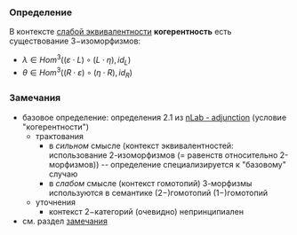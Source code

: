 ### Определение

В контексте [слабой эквивалентности](Слабая%20эквивалентность.md) **когерентность** есть существование $3-$изоморфизмов:
* $\lambda \in Hom^3((\varepsilon \cdot L) \circ (L \cdot \eta), id_L)$
* $\theta \in Hom^3((R \cdot \varepsilon) \circ (\eta \cdot R), id_R)$

### Замечания

* базовое определение: определения 2.1 из [nLab - adjunction](https://ncatlab.org/nlab/show/adjunction) (условие "когерентности")
	* трактования
		* в *сильном* смысле (контекст эквивалентностей: использование 2-изоморфизмов (= равенств относительно 2-морфизмов)) -- определение специализируется к "базовому" случаю 
		* в *слабом* смысле (контекст гомотопий) 3-морфизмы используются в семантике ($2-$)гомотопий ($1-$)гомотопий
	* уточнения
		* контекст $2-$категорий (очевидно) непринципиален
* см. раздел [замечания](Sections/Замечания.md)